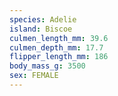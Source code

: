 ```yaml
---
species: Adelie
island: Biscoe
culmen_length_mm: 39.6
culmen_depth_mm: 17.7
flipper_length_mm: 186
body_mass_g: 3500
sex: FEMALE
---
```

